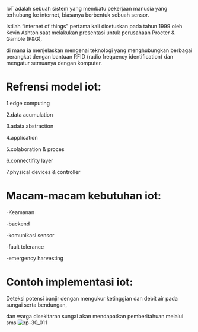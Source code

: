 IoT adalah sebuah sistem yang membatu pekerjaan manusia yang terhubung ke internet,
 biasanya berbentuk sebuah sensor.
 
Istilah “internet of things” pertama kali dicetuskan pada tahun 1999 oleh Kevin Ashton
 saat melakukan presentasi untuk perusahaan Procter & Gamble (P&G), 
 
di mana ia menjelaskan mengenai teknologi yang menghubungkan berbagai perangkat dengan
 bantuan RFID (radio frequency identification) dan mengatur semuanya dengan komputer.


# Refrensi model iot:


1.edge computing

2.data acumulation

3.adata abstraction

4.application

5.colaboration & proces

6.connectifity layer

7.physical devices & controller 


# Macam-macam kebutuhan iot:


-Keamanan

-backend

-komunikasi sensor

-fault tolerance

-emergency harvesting


# Contoh implementasi iot:


Deteksi potensi banjir dengan mengukur ketinggian dan debit air pada sungai serta bendungan,

 dan warga disekitaran sungai akan mendapatkan pemberitahuan melalui sms
![rp-30_011](https://github.com/Annasaby/tugas-iot.1/assets/151757144/90bf5679-dec7-4695-b363-195d70fbde93)
